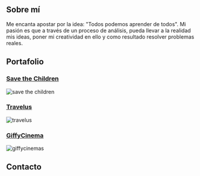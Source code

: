 ## Sobre mí

Me encanta apostar por la idea: "Todos podemos aprender de todos". Mi pasión es que a través de un proceso de análisis, pueda llevar a la realidad mis ideas, poner mi creatividad en ello y como resultado resolver problemas reales.

## Portafolio

### [Save the Children](https://github.com/myji07/save-the-children)
![save the children](https://user-images.githubusercontent.com/32876178/38670012-4d802a46-3e0d-11e8-94f8-90c38d6b8dd1.png)

### [Travelus](https://github.com/myji07/travelus-co)
![travelus](https://user-images.githubusercontent.com/32876178/38665325-c04f0ff8-3e01-11e8-9ceb-ee3c118aedf6.png)

### [GiffyCinema](https://github.com/myji07/hackathon-movies)
![giffycinemas](https://user-images.githubusercontent.com/32876178/38668478-a3adbfb8-3e09-11e8-951c-b0ab55e4756c.png)

## Contacto
